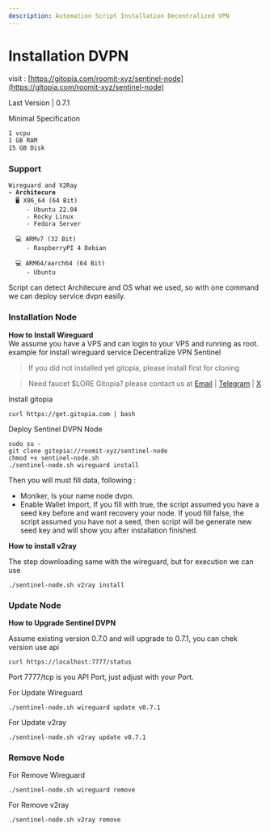 ```yaml
---
description: Automation Script Installation Decentralized VPN
---
```


# Installation DVPN

visit : [https://gitopia.com/roomit-xyz/sentinel-node](https://gitopia.com/roomit-xyz/sentinel-node)

Last Version | 0.7.1

Minimal Specification

```bash
1 vcpu
1 GB RAM
15 GB Disk
```

### Support

<pre><code>Wireguard and V2Ray
<strong>- Architecure 
</strong>  🖥️ X86_64 (64 Bit)
     - Ubuntu 22.04
     - Rocky Linux
     - Fedora Server

  💻 ARMv7 (32 Bit)
     - RaspberryPI 4 Debian

  💻 ARM64/aarch64 (64 Bit)
     - Ubuntu
</code></pre>


Script can detect Architecure and OS what we used, so with one command we can deploy service dvpn easily.&#x20;

### Installation Node

**How to Install Wireguard**\
We assume you have a VPS and can login to your VPS and running as root. example for install wireguard service Decentralize VPN Sentinel

> If you did not installed yet gitopia, please install first for cloning

> Need faucet $LORE Gitopia? please contact us at [Email](mailto:admin@roomit.xyz) | [Telegram](https://t.me/roomit_xyz) | [X](https://x.com/roomit_xyz)

Install gitopia
```
curl https://get.gitopia.com | bash
```

Deploy Sentinel DVPN Node
```
sudo su -
git clone gitopia://roomit-xyz/sentinel-node
chmod +x sentinel-node.sh 
./sentinel-node.sh wireguard install
```

Then you will must fill data, following :&#x20;

* Moniker, Is your name node dvpn.
* Enable Wallet Import, If you fill with true, the script assumed you have a seed key before and want recovery your node. If youd fill false, the script assumed you have not a seed, then script will be generate new seed key and will show you after installation finished.

**How to install v2ray**

The step downloading same with the wireguard, but for execution we can use

```
./sentinel-node.sh v2ray install
```

### **Update Node**

**How to Upgrade Sentinel DVPN**

Assume existing version 0.7.0 and will upgrade to 0.7.1, you can chek version use api

```
curl https://localhost:7777/status    
```

Port 7777/tcp is you API Port, just adjust with your Port.

For Update Wireguard

```
./sentinel-node.sh wireguard update v0.7.1
```

For Update v2ray

```
./sentinel-node.sh v2ray update v0.7.1
```

### Remove Node

For Remove Wireguard

```
./sentinel-node.sh wireguard remove 
```

For Remove v2ray

```
./sentinel-node.sh v2ray remove
```

